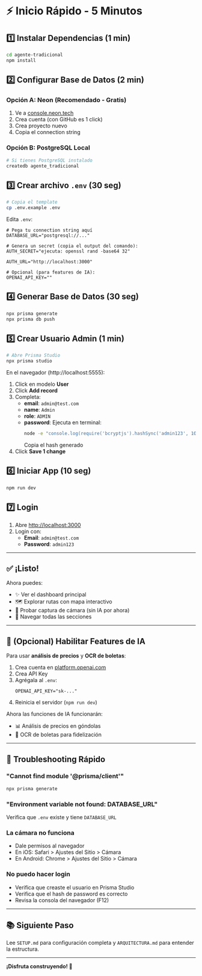 # ⚡ Inicio Rápido - 5 Minutos

## 1️⃣ Instalar Dependencias (1 min)

```bash
cd agente-tradicional
npm install
```

## 2️⃣ Configurar Base de Datos (2 min)

### Opción A: Neon (Recomendado - Gratis)

1. Ve a [console.neon.tech](https://console.neon.tech)
2. Crea cuenta (con GitHub es 1 click)
3. Crea proyecto nuevo
4. Copia el connection string

### Opción B: PostgreSQL Local

```bash
# Si tienes PostgreSQL instalado
createdb agente_tradicional
```

## 3️⃣ Crear archivo `.env` (30 seg)

```bash
# Copia el template
cp .env.example .env
```

Edita `.env`:

```env
# Pega tu connection string aquí
DATABASE_URL="postgresql://..."

# Genera un secret (copia el output del comando):
AUTH_SECRET="ejecuta: openssl rand -base64 32"

AUTH_URL="http://localhost:3000"

# Opcional (para features de IA):
OPENAI_API_KEY=""
```

## 4️⃣ Generar Base de Datos (30 seg)

```bash
npx prisma generate
npx prisma db push
```

## 5️⃣ Crear Usuario Admin (1 min)

```bash
# Abre Prisma Studio
npx prisma studio
```

En el navegador (http://localhost:5555):

1. Click en modelo **User**
2. Click **Add record**
3. Completa:
   - **email**: `admin@test.com`
   - **name**: `Admin`
   - **role**: `ADMIN`
   - **password**: Ejecuta en terminal:
     ```bash
     node -e "console.log(require('bcryptjs').hashSync('admin123', 10))"
     ```
     Copia el hash generado
4. Click **Save 1 change**

## 6️⃣ Iniciar App (10 seg)

```bash
npm run dev
```

## 7️⃣ Login

1. Abre [http://localhost:3000](http://localhost:3000)
2. Login con:
   - **Email**: `admin@test.com`
   - **Password**: `admin123`

---

## ✅ ¡Listo!

Ahora puedes:

- ✨ Ver el dashboard principal
- 🗺️ Explorar rutas con mapa interactivo
- 📸 Probar captura de cámara (sin IA por ahora)
- 🎯 Navegar todas las secciones

---

## 🤖 (Opcional) Habilitar Features de IA

Para usar **análisis de precios** y **OCR de boletas**:

1. Crea cuenta en [platform.openai.com](https://platform.openai.com)
2. Crea API Key
3. Agrégala al `.env`:
   ```env
   OPENAI_API_KEY="sk-..."
   ```
4. Reinicia el servidor (`npm run dev`)

Ahora las funciones de IA funcionarán:
- 📊 Análisis de precios en góndolas
- 🧾 OCR de boletas para fidelización

---

## 🚨 Troubleshooting Rápido

### "Cannot find module '@prisma/client'"
```bash
npx prisma generate
```

### "Environment variable not found: DATABASE_URL"
Verifica que `.env` existe y tiene `DATABASE_URL`

### La cámara no funciona
- Dale permisos al navegador
- En iOS: Safari > Ajustes del Sitio > Cámara
- En Android: Chrome > Ajustes del Sitio > Cámara

### No puedo hacer login
- Verifica que creaste el usuario en Prisma Studio
- Verifica que el hash de password es correcto
- Revisa la consola del navegador (F12)

---

## 📚 Siguiente Paso

Lee `SETUP.md` para configuración completa y `ARQUITECTURA.md` para entender la estructura.

---

**¡Disfruta construyendo! 🚀**
